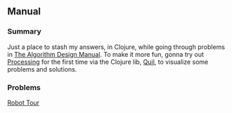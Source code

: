 ## Manual

### Summary

Just a place to stash my answers, in Clojure, while going through problems in [The Algorithm Design Manual](http://www.amazon.com/Algorithm-Design-Manual-Steven-Skiena/dp/1848000693/ref=dp_ob_title_bk). To make it more fun, gonna try out [Processing](http://processing.org) for the first time via the Clojure lib, [Quil](https://github.com/quil/quil), to visualize some problems and solutions.

### Problems

[Robot Tour](https://github.com/marsmining/manual/doc/robot-tour.md)